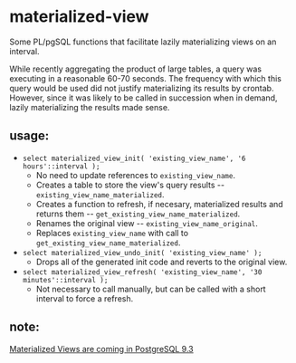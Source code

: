 materialized-view
=================

Some PL/pgSQL functions that facilitate lazily materializing views on an interval.

While recently aggregating the product of large tables, a query was executing in a reasonable 60-70 seconds. The frequency with which this query would be used did not justify materializing its results by crontab. However, since it was likely to be called in succession when in demand, lazily materializing the results made sense.

usage:
------

* `select materialized_view_init( 'existing_view_name', '6 hours'::interval );`
    - No need to update references to `existing_view_name`.
    - Creates a table to store the view's query results -- `existing_view_name_materialized`.
    - Creates a function to refresh, if necesary, materialized results and returns them -- `get_existing_view_name_materialized`.
    - Renames the original view -- `existing_view_name_original`.
    - Replaces `existing_view_name` with call to `get_existing_view_name_materialized`.
* `select materialized_view_undo_init( 'existing_view_name' );`
    - Drops all of the generated init code and reverts to the original view.
* `select materialized_view_refresh( 'existing_view_name', '30 minutes'::interval );`
    - Not necessary to call manually, but can be called with a short interval to force a refresh.

note:
-----

[Materialized Views are coming in PostgreSQL 9.3](http://j.mp/14eAeal "PostgreSQL: Documentation: 9.3: REFRESH MATERIALIZED VIEW")
